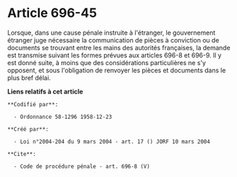 # Article 696-45

Lorsque, dans une cause pénale instruite à l'étranger, le gouvernement étranger juge nécessaire la communication de pièces à
conviction ou de documents se trouvant entre les mains des autorités françaises, la demande est transmise suivant les formes
prévues aux articles 696-8 et 696-9. Il y est donné suite, à moins que des considérations particulières ne s'y opposent, et
sous l'obligation de renvoyer les pièces et documents dans le plus bref délai.

**Liens relatifs à cet article**

	**Codifié par**:

	  - Ordonnance 58-1296 1958-12-23

	**Créé par**:

	  - Loi n°2004-204 du 9 mars 2004 - art. 17 () JORF 10 mars 2004

	**Cite**:

	  - Code de procédure pénale - art. 696-8 (V)
